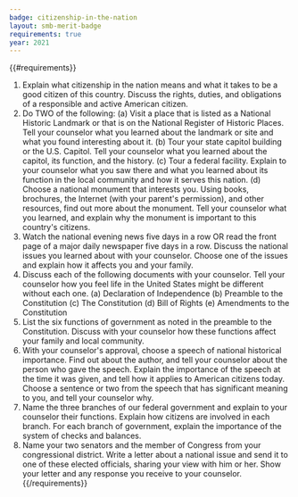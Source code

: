 ```yaml
---
badge: citizenship-in-the-nation
layout: smb-merit-badge
requirements: true
year: 2021
---
```


{{#requirements}}
1. Explain what citizenship in the nation means and what it takes to be a good citizen of this country. Discuss the rights, duties, and obligations of a responsible and active American citizen.
2. Do TWO of the following:
    (a) Visit a place that is listed as a National Historic Landmark or that is on the National Register of Historic Places. Tell your counselor what you learned about the landmark or site and what you found interesting about it.
    (b) Tour your state capitol building or the U.S. Capitol. Tell your counselor what you learned about the capitol, its function, and the history.
    (c) Tour a federal facility. Explain to your counselor what you saw there and what you learned about its function in the local community and how it serves this nation.
    (d) Choose a national monument that interests you. Using books, brochures, the Internet (with your parent's permission), and other resources, find out more about the monument. Tell your counselor what you learned, and explain why the monument is important to this country's citizens.
3. Watch the national evening news five days in a row OR read the front page of a major daily newspaper five days in a row. Discuss the national issues you learned about with your counselor. Choose one of the issues and explain how it affects you and your family.
4. Discuss each of the following documents with your counselor. Tell your counselor how you feel life in the United States might be different without each one.
    (a) Declaration of Independence
    (b) Preamble to the Constitution
    (c) The Constitution
    (d) Bill of Rights
    (e) Amendments to the Constitution
5. List the six functions of government as noted in the preamble to the Constitution. Discuss with your counselor how these functions affect your family and local community.
6. With your counselor's approval, choose a speech of national historical importance. Find out about the author, and tell your counselor about the person who gave the speech. Explain the importance of the speech at the time it was given, and tell how it applies to American citizens today. Choose a sentence or two from the speech that has significant meaning to you, and tell your counselor why.
7. Name the three branches of our federal government and explain to your counselor their functions. Explain how citizens are involved in each branch. For each branch of government, explain the importance of the system of checks and balances.
8. Name your two senators and the member of Congress from your congressional district. Write a letter about a national issue and send it to one of these elected officials, sharing your view with him or her. Show your letter and any response you receive to your counselor.
{{/requirements}}
